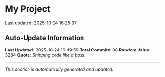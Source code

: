# My Project


Last updated: 2025-10-24 16:25:37
























































































## Auto-Update Information

**Last Updated:** 2025-10-24 16:49:59
**Total Commits:** 88
**Random Value:** 3234
**Quote:** _Shipping code like a boss._

---
_This section is automatically generated and updated._